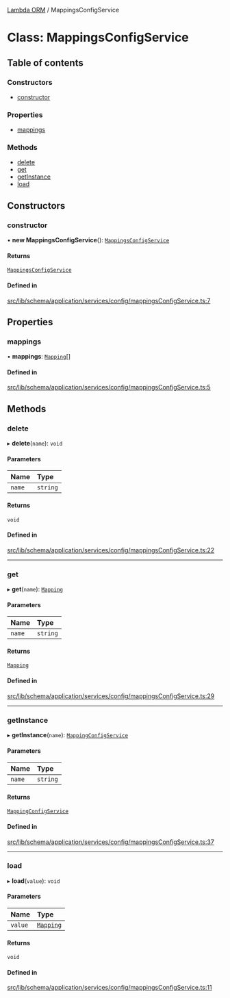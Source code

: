[Lambda ORM](../README.md) / MappingsConfigService

# Class: MappingsConfigService

## Table of contents

### Constructors

- [constructor](MappingsConfigService.md#constructor)

### Properties

- [mappings](MappingsConfigService.md#mappings)

### Methods

- [delete](MappingsConfigService.md#delete)
- [get](MappingsConfigService.md#get)
- [getInstance](MappingsConfigService.md#getinstance)
- [load](MappingsConfigService.md#load)

## Constructors

### constructor

• **new MappingsConfigService**(): [`MappingsConfigService`](MappingsConfigService.md)

#### Returns

[`MappingsConfigService`](MappingsConfigService.md)

#### Defined in

[src/lib/schema/application/services/config/mappingsConfigService.ts:7](https://github.com/lambda-orm/lambdaorm-base/blob/36bf415462b83760f00dd93466a0a94ddde09b4d/src/lib/schema/application/services/config/mappingsConfigService.ts#L7)

## Properties

### mappings

• **mappings**: [`Mapping`](../interfaces/Mapping.md)[]

#### Defined in

[src/lib/schema/application/services/config/mappingsConfigService.ts:5](https://github.com/lambda-orm/lambdaorm-base/blob/36bf415462b83760f00dd93466a0a94ddde09b4d/src/lib/schema/application/services/config/mappingsConfigService.ts#L5)

## Methods

### delete

▸ **delete**(`name`): `void`

#### Parameters

| Name | Type |
| :------ | :------ |
| `name` | `string` |

#### Returns

`void`

#### Defined in

[src/lib/schema/application/services/config/mappingsConfigService.ts:22](https://github.com/lambda-orm/lambdaorm-base/blob/36bf415462b83760f00dd93466a0a94ddde09b4d/src/lib/schema/application/services/config/mappingsConfigService.ts#L22)

___

### get

▸ **get**(`name`): [`Mapping`](../interfaces/Mapping.md)

#### Parameters

| Name | Type |
| :------ | :------ |
| `name` | `string` |

#### Returns

[`Mapping`](../interfaces/Mapping.md)

#### Defined in

[src/lib/schema/application/services/config/mappingsConfigService.ts:29](https://github.com/lambda-orm/lambdaorm-base/blob/36bf415462b83760f00dd93466a0a94ddde09b4d/src/lib/schema/application/services/config/mappingsConfigService.ts#L29)

___

### getInstance

▸ **getInstance**(`name`): [`MappingConfigService`](MappingConfigService.md)

#### Parameters

| Name | Type |
| :------ | :------ |
| `name` | `string` |

#### Returns

[`MappingConfigService`](MappingConfigService.md)

#### Defined in

[src/lib/schema/application/services/config/mappingsConfigService.ts:37](https://github.com/lambda-orm/lambdaorm-base/blob/36bf415462b83760f00dd93466a0a94ddde09b4d/src/lib/schema/application/services/config/mappingsConfigService.ts#L37)

___

### load

▸ **load**(`value`): `void`

#### Parameters

| Name | Type |
| :------ | :------ |
| `value` | [`Mapping`](../interfaces/Mapping.md) |

#### Returns

`void`

#### Defined in

[src/lib/schema/application/services/config/mappingsConfigService.ts:11](https://github.com/lambda-orm/lambdaorm-base/blob/36bf415462b83760f00dd93466a0a94ddde09b4d/src/lib/schema/application/services/config/mappingsConfigService.ts#L11)
